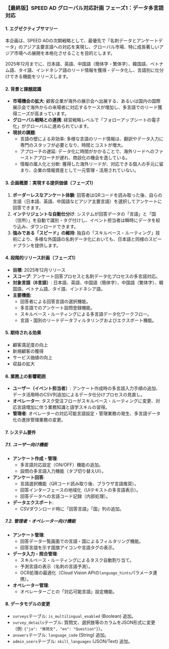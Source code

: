 ### 【最終版】SPEED AD グローバル対応計画 フェーズ1：データ多言語対応

#### 1. エグゼクティブサマリー

本企画は、SPEED ADの次期戦略として、最優先で「名刺データとアンケートデータ」のアジア主要言語への対応を実現し、グローバル市場、特に成長著しいアジア市場への展開を本格化させることを目的とします。

2025年12月までに、日本語、英語、中国語（簡体字・繁体字）、韓国語、ベトナム語、タイ語、インドネシア語のリード情報を獲得・データ化し、言語別に仕分けできる機能をリリースします。

#### 2. 背景と課題認識

*   **市場機会の拡大**: 顧客企業が海外の展示会へ出展する、あるいは国内の国際展示会で海外からの来場者に対応するケースが増加し、多言語でのリード獲得ニーズが高まっています。
*   **グローバル戦略との連携**: 経営戦略レベルで「フォローアップシートの電子化」がグローバルに進められています。
*   **現状の課題**:
    *   言語の壁による非効率: 多様な言語のリード情報は、翻訳やデータ入力に専門のスタッフが必要となり、時間とコストが増大。
    *   アプローチの遅延: データ化に時間がかかることで、海外リードへのファーストアプローチが遅れ、商談化の機会を逸している。
    *   情報の属人化と分断: 獲得した海外リードが、対応できる個人の手元に留まり、企業の情報資産として一元管理・活用されていない。

#### 3. 企画概要：実現する提供価値（フェーズ1）

1.  **ボーダーレスなアンケート体験**: 回答者はQRコードを読み取った後、自らの言語（日本語、英語、中国語などアジア主要言語）を選択してアンケートに回答できます。
2.  **インテリジェントな自動仕分け**: システムが回答データの「言語」と「国（住所）」を自動で識別・タグ付けし、イベント担当者は瞬時にデータを絞り込み、ダウンロードできます。
3.  **強みである「スピード」の維持**: 独自の「スキルベース・ルーティング」技術により、多様な外国語の名刺データ化においても、日本語と同様のスピードプランを提供します。

#### 4. 段階的リリース計画（フェーズ1）

*   **目標**: 2025年12月リリース
*   **スコープ**: アンケート回答プロセスと名刺データ化プロセスの多言語対応。
*   **対象言語（8言語）**: 日本語、英語、中国語（簡体字）、中国語（繁体字）、韓国語、ベトナム語、タイ語、インドネシア語。
*   **主要機能**:
    *   回答者による回答言語の選択機能。
    *   多言語でのアンケート設問登録機能。
    *   スキルベース・ルーティングによる多言語データ化ワークフロー。
    *   言語・国別のリードデータフィルタリングおよびエクスポート機能。

#### 5. 期待される効果

*   顧客満足度の向上
*   新規顧客の獲得
*   サービス価値の向上
*   収益の拡大

#### 6. 業務上の影響範囲

*   **ユーザー（イベント担当者）**: アンケート作成時の多言語入力手順の追加、データ活用時のCSV列追加によるデータ仕分けプロセスの見直し。
*   **オペレーター**: タスク受注フローがスキルベース・ルーティングに変更、対応言語増加に伴う業務知識と語学スキルの習得。
*   **管理者**: オペレーターの対応可能言語設定・管理業務の発生、多言語データ化の進捗管理業務の変更。

#### 7. システム要件

##### 7.1. ユーザー向け機能

*   **アンケート作成・管理**:
    *   多言語対応設定（ON/OFF）機能の追加。
    *   設問の多言語入力機能（タブ切り替えUI）。
*   **アンケート回答**:
    *   言語選択機能（QRコード読み取り後、ブラウザ言語推奨）。
    *   回答インターフェースの地域化（UIテキストの多言語表示）。
    *   回答データへの言語コード記録（内部処理）。
*   **データエクスポート**:
    *   CSVダウンロード時に「回答言語」「国」列の追加。

##### 7.2. 管理者・オペレーター向け機能

*   **アンケート管理**:
    *   回答データ一覧画面での言語・国によるフィルタリング機能。
    *   回答言語を示す国旗アイコンや言語タグの表示。
*   **データ入力・照合管理**:
    *   スキルベース・ルーティングによるタスク自動割り当て。
    *   予測言語の表示（名刺の言語予測）。
    *   OCR処理の最適化（Cloud Vision APIの`language_hints`パラメータ連携）。
*   **オペレーター管理**:
    *   オペレーターごとの「対応可能言語」設定機能。

#### 8. データモデルの変更

*   `surveys`テーブル: `is_multilingual_enabled` (Boolean) 追加。
*   `survey_details`テーブル: 質問文、選択肢等のカラムをJSON形式に変更（例: `{"ja": "質問文", "en": "Question"}`）。
*   `answers`テーブル: `language_code` (String) 追加。
*   `admin_users`テーブル: `skill_languages` (JSON/Text) 追加。
